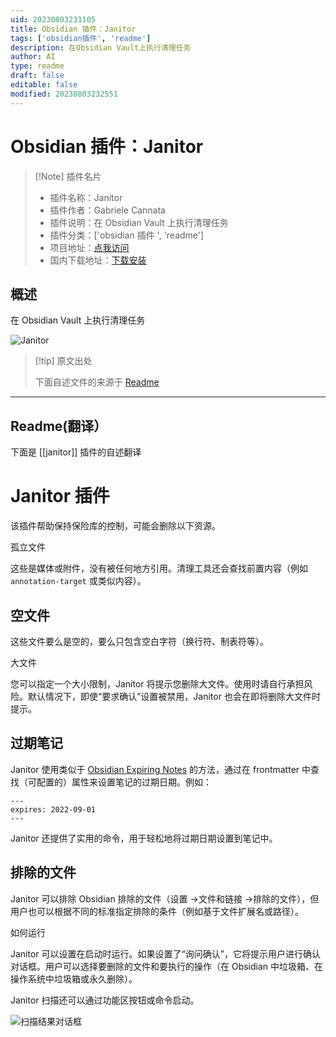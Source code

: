 ```yaml
---
uid: 20230803231105
title: Obsidian 插件：Janitor
tags: ['obsidian插件', 'readme']
description: 在Obsidian Vault上执行清理任务
author: AI
type: readme
draft: false
editable: false
modified: 20230803232551
---
```


# Obsidian 插件：Janitor

> [!Note] 插件名片
> - 插件名称：Janitor
> - 插件作者：Gabriele Cannata
> - 插件说明：在 Obsidian Vault 上执行清理任务
> - 插件分类：['obsidian 插件 ', 'readme']
> - 项目地址：[点我访问](https://github.com/Canna71/obsidian-janitor)
> - 国内下载地址：[下载安装](https://pkmer.cn/products/plugin/pluginMarket/?janitor)

## 概述

在 Obsidian Vault 上执行清理任务

![Janitor](https://cdn.pkmer.cn/covers/janitor.png!pkmer)

> [!tip] 原文出处
>
>下面自述文件的来源于 [Readme](https://ghproxy.net/https://raw.githubusercontent.com/Canna71/obsidian-janitor/master/README.md)
>

---

## Readme(翻译）

下面是 [[janitor]] 插件的自述翻译

# Janitor 插件

该插件帮助保持保险库的控制，可能会删除以下资源。

孤立文件

这些是媒体或附件，没有被任何地方引用。清理工具还会查找前置内容（例如 `annotation-target` 或类似内容）。

## 空文件

这些文件要么是空的，要么只包含空白字符（换行符、制表符等）。

大文件

您可以指定一个大小限制，Janitor 将提示您删除大文件。使用时请自行承担风险。默认情况下，即使“要求确认”设置被禁用，Janitor 也会在即将删除大文件时提示。

## 过期笔记

Janitor 使用类似于 [Obsidian Expiring Notes](https://github.com/joerncodes/obsidian-expiring-notes) 的方法，通过在 frontmatter 中查找（可配置的）属性来设置笔记的过期日期。例如：

```
---
expires: 2022-09-01
---
```

Janitor 还提供了实用的命令，用于轻松地将过期日期设置到笔记中。

## 排除的文件

Janitor 可以排除 Obsidian 排除的文件（设置 ->文件和链接 ->排除的文件），但用户也可以根据不同的标准指定排除的条件（例如基于文件扩展名或路径）。

如何运行

Janitor 可以设置在启动时运行。如果设置了“询问确认”，它将提示用户进行确认对话框。用户可以选择要删除的文件和要执行的操作（在 Obsidian 中垃圾箱、在操作系统中垃圾箱或永久删除）。

Janitor 扫描还可以通过功能区按钮或命令启动。

![扫描结果对话框](media/dialog.png)
